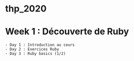 # thp_2020
# Week 1 : Découverte de Ruby
    - Day 1 : Introduction au cours
    - Day 2 : Exercices Ruby
    - Day 3 : Ruby basics (1/2)
